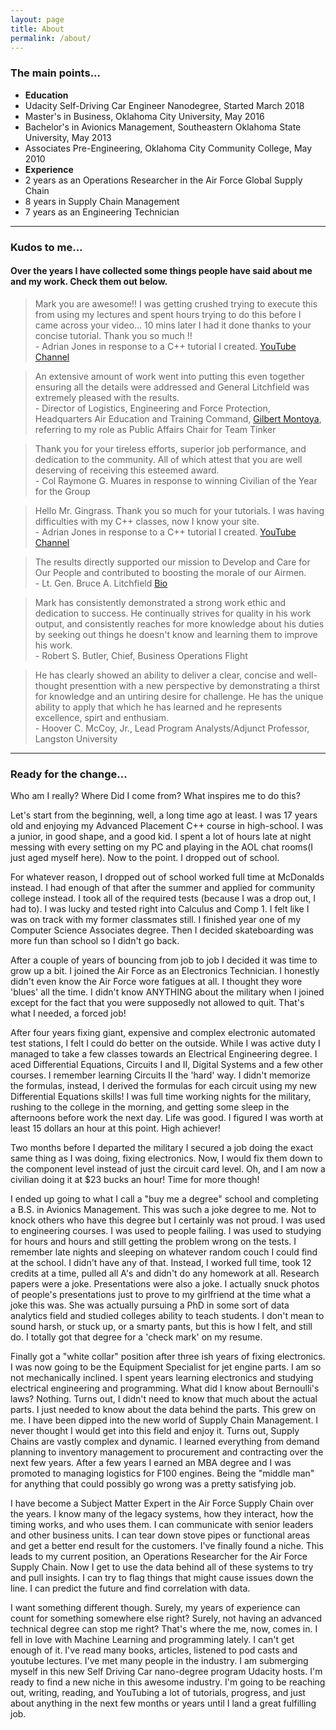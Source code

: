 ```yaml
---
layout: page
title: About
permalink: /about/
---
```


### The main points...
- **Education**
- Udacity Self-Driving Car Engineer Nanodegree, Started March 2018
- Master's in Business, Oklahoma City University, May 2016
- Bachelor's in Avionics Management, Southeastern Oklahoma State University, May 2013
- Associates Pre-Engineering, Oklahoma City Community College, May 2010
- **Experience**
- 2 years as an Operations Researcher in the Air Force Global Supply Chain
- 8 years in Supply Chain Management
- 7 years as an Engineering Technician

---

### Kudos to me...
#### Over the years I have collected some things people have said about me and my work. Check them out below.


> Mark you are awesome!! I was getting crushed trying to execute this from using my lectures and spent hours trying to do this before I came across your video... 10 mins later I had it done thanks to your concise tutorial. Thank you so much !!﻿ <br><span class="attrib">- Adrian Jones in response to a C++ tutorial I created. [YouTube Channel](https://www.youtube.com/user/markgingrass)</span>

> An extensive amount of work went into putting this even together ensuring all the details were addressed and General Litchfield was extremely pleased with the results. <br><span class="attrib">- Director of Logistics, Engineering and Force Protection, Headquarters Air Education and Training Command, [Gilbert Montoya](http://www.af.mil/About-Us/Biographies/Display/Article/108624/gilbert-j-montoya/), referring to my role as Public Affairs Chair for Team Tinker</span>

> Thank you for your tireless efforts, superior job performance, and dedication to the community. All of which attest that you are well deserving of receiving this esteemed award. <br><span class="attrib">- Col Raymone G. Muares in response to winning Civilian of the Year for the Group</span>

> Hello Mr. Gingrass.   Thank you so much for your tutorials.    I was having difficulties with my C++ classes, now I know your site.﻿﻿ <br><span class="attrib">- Adrian Jones in response to a C++ tutorial I created. [YouTube Channel](https://www.youtube.com/user/markgingrass)</span>

> The results directly supported our mission to Develop and Care for Our People and contributed to boosting the morale of our Airmen.  <br><span class="attrib">- Lt. Gen. Bruce A. Litchfield  [Bio](http://www.af.mil/About-Us/Biographies/Display/Article/108330/lieutenant-general-bruce-a-litchfield/)</span>

> Mark has consistently demonstrated a strong work ethic and dedication to success. He continually strives for quality in his work output, and consistently reaches for more knowledge about his duties by seeking out things he doesn't know and learning them to improve his work.  <br><span class="attrib">- Robert S. Butler, Chief, Business Operations Flight</span>

> He has clearly showed an ability to deliver a clear, concise and well-thought presenttion with a new perspective by demonstrating a thirst for knowledge and an untiring desire for challenge. He has the unique ability to apply that which he has learned and he represents excellence, spirt and enthusiam. <br><span class="attrib">- Hoover C. McCoy, Jr., Lead Program Analysts/Adjunct Professor, Langston University </span>


---

### Ready for the change...

Who am I really? Where Did I come from? What inspires me to do this?

Let's start from the beginning, well, a long time ago at least. I was 17 years old and enjoying my Advanced Placement C++ course in high-school. I was a junior, in good shape, and a good kid. I spent a lot of hours late at night messing with every setting on my PC and playing in the AOL chat rooms(I just aged myself here). Now to the point. I dropped out of school.

For whatever reason, I dropped out of school worked full time at McDonalds instead. I had enough of that after the summer and applied for community college instead. I took all of the required tests (because I was a drop out, I had to). I was lucky and tested right into Calculus and Comp 1. I felt like I was on track with my former classmates still. I finished year one of my Computer Science Associates degree. Then I decided skateboarding was more fun than school so I didn't go back.

After a couple of years of bouncing from job to job I decided it was time to grow up a bit. I joined the Air Force as an Electronics Technician. I honestly didn't even know the Air Force wore fatigues at all. I thought they wore 'blues' all the time. I didn't know ANYTHING about the military when I joined except for the fact that you were supposedly not allowed to quit. That's what I needed, a forced job!

After four years fixing giant, expensive and complex electronic automated test stations, I felt I could do better on the outside. While I was active duty I managed to take a few classes towards an Electrical Engineering degree. I aced Differential Equations, Circuits I and II, Digital Systems and a few other courses. I remember learning Circuits II the 'hard' way. I didn't memorize the formulas, instead, I derived the formulas for each circuit using my new Differential Equations skills! I was full time working nights for the military, rushing to the college in the morning, and getting some sleep in the afternoons before work the next day. Life was good. I figured I was worth at least 15 dollars an hour at this point. High achiever!

Two months before I departed the military I secured a job doing the exact same thing as I was doing, fixing electronics. Now, I would fix them down to the component level instead of just the circuit card level. Oh, and I am now a civilian doing it at $23 bucks an hour! Time for more though!

I ended up going to what I call a "buy me a degree" school and completing a B.S. in Avionics Management. This was such a joke degree to me. Not to knock others who have this degree but I certainly was not proud. I was used to engineering courses. I was used to people failing. I was used to studying for hours and hours and still getting the problem wrong on the tests. I remember late nights and sleeping on whatever random couch I could find at the school. I didn't have any of that. Instead, I worked full time, took 12 credits at a time, pulled all A's and didn't do any homework at all. Research papers were a joke. Presentations were also a joke. I actually snuck photos of people's presentations just to prove to my girlfriend at the time what a joke this was. She was actually pursuing a PhD in some sort of data analytics field and studied colleges ability to teach students. I don't mean to sound harsh, or stuck up, or a smarty pants, but this is how I felt, and still do. I totally got that degree for a 'check mark' on my resume.

Finally got a "white collar" position after three ish years of fixing electronics. I was now going to be the Equipment Specialist for jet engine parts. I am so not mechanically inclined. I spent years learning electronics and studying electrical engineering and programming. What did I know about Bernoulli's laws? Nothing. Turns out, I didn't need to know that much about the actual parts. I just needed to know about the data behind the parts. This grew on me. I have been dipped into the new world of Supply Chain Management. I never thought I would get into this field and enjoy it. Turns out, Supply Chains are vastly complex and dynamic. I learned everything from demand planning to inventory management to procurement and contracting over the next few years. After a few years I earned an MBA degree and I was promoted to managing logistics for F100 engines. Being the "middle man" for anything that could possibly go wrong was a pretty satisfying job. 

I have become a Subject Matter Expert in the Air Force Supply Chain over the years. I know many of the legacy systems, how they interact, how the timing works, and who uses them. I can communicate with senior leaders and other business units. I can tear down stove pipes or functional areas and get a better end result for the customers. I've finally found a niche. This leads to my current position, an Operations Researcher for the Air Force Supply Chain. Now I get to use the data behind all of these systems to try and pull insights. I can try to flag things that might cause issues down the line. I can predict the future and find correlation with data.

I want something different though. Surely, my years of experience can count for something somewhere else right? Surely, not having an advanced technical degree can stop me right? That's where the me, now, comes in. I fell in love with Machine Learning and programming lately. I can't get enough of it. I've read many books, articles, listened to pod casts and youtube lectures. I've met many people in the industry. I am submerging myself in this new Self Driving Car nano-degree program Udacity hosts. I'm ready to find a new niche in this awesome industry. I'm going to be reaching out, writing, reading, and YouTubing a lot of tutorials, progress, and just about anything in the next few months or years until I land a great fulfilling job.
